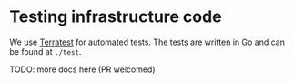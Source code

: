 # Testing infrastructure code

We use [Terratest](https://terratest.gruntwork.io) for automated tests.
The tests are written in Go and can be found at `./test`.

TODO: more docs here (PR welcomed)
